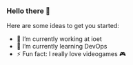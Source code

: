 ### Hello there 👋

Here are some ideas to get you started:

- 🔭 I’m currently working at ioet
- 🌱 I’m currently learning DevOps
- ⚡ Fun fact: I really love videogames 🎮
